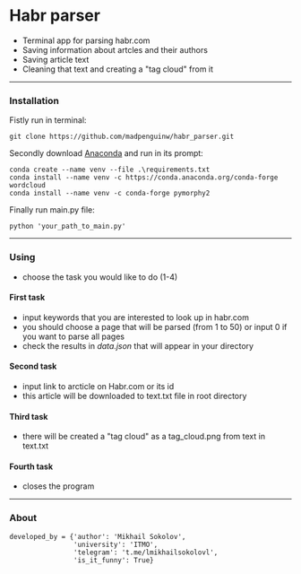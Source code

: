 # Habr parser
- Terminal app for parsing habr.com
- Saving information about artcles and their authors
- Saving article text
- Cleaning that text and creating a "tag cloud" from it
---
### Installation
Fistly run in terminal:
```
git clone https://github.com/madpenguinw/habr_parser.git
```
Secondly download <a href=https://www.anaconda.com/products/distribution>Anaconda</a> and run in its prompt:
```
conda create --name venv --file .\requirements.txt
conda install --name venv -c https://conda.anaconda.org/conda-forge 
wordcloud
conda install --name venv -c conda-forge pymorphy2
```
Finally run main.py file:
```
python 'your_path_to_main.py'
```
---
### Using
- choose the task you would like to do (1-4)
#### First task
- input keywords that you are interested to look up in habr.com
- you should choose a page that will be parsed (from 1 to 50) or input 0 if you want to parse all pages
- check the results in *data.json* that will appear in your directory 
#### Second task
- input link to arcticle on Habr.com or its id
- this article will be downloaded to text.txt file in root directory
#### Third task
- there will be created a "tag cloud" as a tag_cloud.png from text in text.txt
#### Fourth task
- closes the program
---
### About
```
developed_by = {'author': 'Mikhail Sokolov',
                'university': 'ITMO',
                'telegram': 't.me/lmikhailsokolovl',
                'is_it_funny': True}
```

